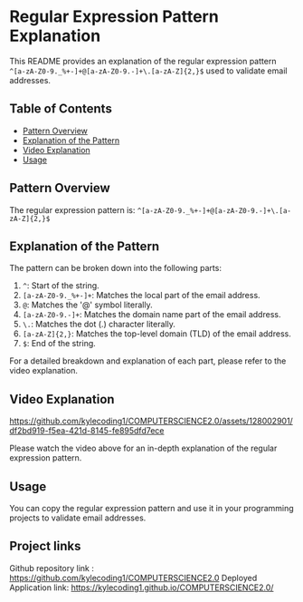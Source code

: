 # Regular Expression Pattern Explanation
This README provides an explanation of the regular expression pattern `^[a-zA-Z0-9._%+-]+@[a-zA-Z0-9.-]+\.[a-zA-Z]{2,}$` used to validate email addresses.

## Table of Contents
- [Pattern Overview](#pattern-overview)
- [Explanation of the Pattern](#explanation-of-the-pattern)
- [Video Explanation](#video-explanation)
- [Usage](#usage)

## Pattern Overview
The regular expression pattern is: `^[a-zA-Z0-9._%+-]+@[a-zA-Z0-9.-]+\.[a-zA-Z]{2,}$`

## Explanation of the Pattern
The pattern can be broken down into the following parts:

1. `^`: Start of the string.
2. `[a-zA-Z0-9._%+-]+`: Matches the local part of the email address.
3. `@`: Matches the '@' symbol literally.
4. `[a-zA-Z0-9.-]+`: Matches the domain name part of the email address.
5. `\.`: Matches the dot (.) character literally.
6. `[a-zA-Z]{2,}`: Matches the top-level domain (TLD) of the email address.
7. `$`: End of the string.

For a detailed breakdown and explanation of each part, please refer to the video explanation.

## Video Explanation

https://github.com/kylecoding1/COMPUTERSCIENCE2.0/assets/128002901/df2bd919-f5ea-421d-8145-fe895dfd7ece

Please watch the video above for an in-depth explanation of the regular expression pattern.

## Usage
You can copy the regular expression pattern and use it in your programming projects to validate email addresses.

## Project links
Github repository link : https://github.com/kylecoding1/COMPUTERSCIENCE2.0
Deployed Application link: https://kylecoding1.github.io/COMPUTERSCIENCE2.0/



